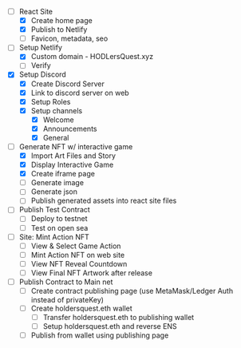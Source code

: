 - [ ] React Site
    - [x] Create home page
    - [x] Publish to Netlify
    - [ ] Favicon, metadata, seo

- [ ] Setup Netlify
    - [x] Custom domain - HODLersQuest.xyz
    - [ ] Verify

- [x] Setup Discord
    - [x] Create Discord Server
    - [x] Link to discord server on web
    - [x] Setup Roles
    - [x] Setup channels
        - [x] Welcome
        - [x] Announcements
        - [x] General

- [ ] Generate NFT w/ interactive game
    - [x] Import Art Files and Story
    - [x] Display Interactive Game
    - [x] Create iframe page
    - [ ] Generate image
    - [ ] Generate json
    - [ ] Publish generated assets into react site files

- [ ] Publish Test Contract
    - [ ] Deploy to testnet
    - [ ] Test on open sea

- [ ] Site: Mint Action NFT
    - [ ] View & Select Game Action
    - [ ] Mint Action NFT on web site
    - [ ] View NFT Reveal Countdown
    - [ ] View Final NFT Artwork after release

- [ ] Publish Contract to Main net
    - [ ] Create contract publishing page (use MetaMask/Ledger Auth instead of privateKey)
    - [ ] Create holdersquest.eth wallet
        - [ ] Transfer holdersquest.eth to publishing wallet
        - [ ] Setup holdersquest.eth and reverse ENS
    - [ ] Publish from wallet using publishing page
